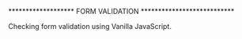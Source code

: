 ******************* FORM VALIDATION ***************************

Checking form validation using Vanilla JavaScript.
